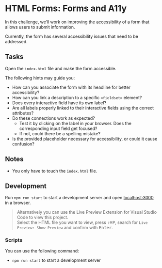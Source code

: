# HTML Forms: Forms and A11y

In this challenge, we’ll work on improving the accessibility of a form that allows users to submit information.

Currently, the form has several accessibility issues that need to be addressed.

## Tasks

Open the `index.html` file and make the form accessible.

The following hints may guide you:

- How can you associate the form with its headline for better accessibility?
- How can you link a description to a specific `<fieldset>` element?
- Does every interactive field have its own label?
- Are all labels properly linked to their interactive fields using the correct attributes?
- Do these connections work as expected?
  - Test it by clicking on the label in your browser. Does the corresponding input field get focused?
  - If not, could there be a spelling mistake?
- Is the provided placeholder necessary for accessibility, or could it cause confusion?

## Notes

- You only have to touch the `index.html` file.

## Development

Run `npm run start` to start a development server and open [localhost:3000](http://localhost:3000) in a browser.

> Alternatively you can use the Live Preview Extension for Visual Studio Code to view this project.  
> Select the HTML file you want to view, press <kbd>⇧</kbd><kbd>⌘</kbd><kbd>P</kbd>, search for `Live Preview: Show Preview` and confirm with <kbd>Enter</kbd>.

### Scripts

You can use the following command:

- `npm run start` to start a development server
 